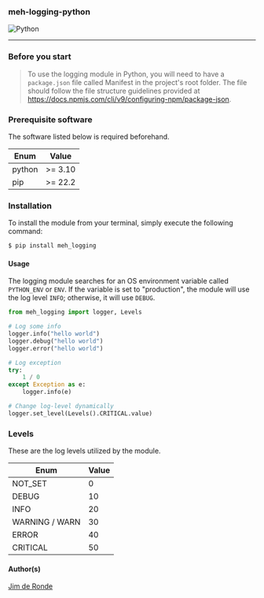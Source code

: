 ### meh-logging-python

![Python](https://img.shields.io/badge/python-3670A0?style=for-the-badge&logo=python&logoColor=ffdd54)

---

### Before you start

> To use the logging module in Python, you will need to have a `package.json` file called Manifest in the project's root folder. The file should follow the file structure guidelines provided at https://docs.npmjs.com/cli/v9/configuring-npm/package-json.

### Prerequisite software

The software listed below is required beforehand.

| Enum   | Value   |
| ------ | ------- |
| python | >= 3.10 |
| pip    | >= 22.2 |

### Installation

To install the module from your terminal, simply execute the following command:

```sh
$ pip install meh_logging
```

#### Usage

The logging module searches for an OS environment variable called `PYTHON_ENV` or `ENV`. If the variable is set to "production", the module will use the log level `INFO`; otherwise, it will use `DEBUG`.

```python
from meh_logging import logger, Levels

# Log some info
logger.info("hello world")
logger.debug("hello world")
logger.error("hello world")

# Log exception
try:
    1 / 0
except Exception as e:
    logger.info(e)

# Change log-level dynamically
logger.set_level(Levels().CRITICAL.value)
```

### Levels

These are the log levels utilized by the module.

| Enum           | Value |
| -------------- | ----- |
| NOT_SET        | 0     |
| DEBUG          | 10    |
| INFO           | 20    |
| WARNING / WARN | 30    |
| ERROR          | 40    |
| CRITICAL       | 50    |

#### Author(s)

[Jim de Ronde](https://github.com/jrtderonde)
